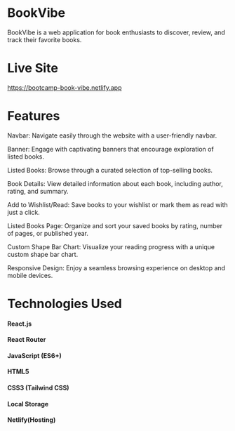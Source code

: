 # BookVibe
BookVibe is a web application for book enthusiasts to discover, review, and track their favorite books.

# Live Site
https://bootcamp-book-vibe.netlify.app

# Features
Navbar: Navigate easily through the website with a user-friendly navbar.

Banner: Engage with captivating banners that encourage exploration of listed books.

Listed Books: Browse through a curated selection of top-selling books.

Book Details: View detailed information about each book, including author, rating, and summary.

Add to Wishlist/Read: Save books to your wishlist or mark them as read with just a click.

Listed Books Page: Organize and sort your saved books by rating, number of pages, or published year.

Custom Shape Bar Chart: Visualize your reading progress with a unique custom shape bar chart.

Responsive Design: Enjoy a seamless browsing experience on desktop and mobile devices.

# Technologies Used
#### React.js

#### React Router

#### JavaScript (ES6+)

#### HTML5

#### CSS3 (Tailwind CSS)

#### Local Storage

#### Netlify(Hosting)

